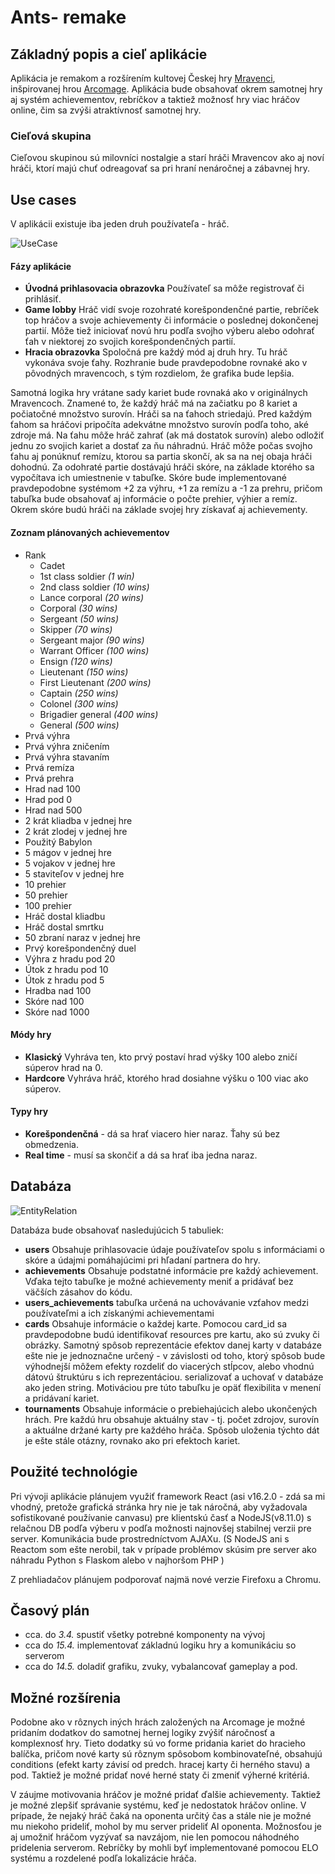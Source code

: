# Ants- remake

## Základný popis a cieľ aplikácie

Aplikácia je remakom a rozšírením kultovej Českej hry [Mravenci](http://mravenci.qex.cz), inšpirovanej hrou [Arcomage](https://en.wikipedia.org/wiki/Arcomage). Aplikácia bude obsahovať okrem samotnej hry aj systém achievementov, rebríčkov a taktiež možnosť hry viac hráčov online, čim sa zvýši atraktívnosť samotnej hry.

### Cieľová skupina

Cieľovou skupinou sú milovníci nostalgie a starí hráči Mravencov ako aj noví hráči, ktorí majú chuť odreagovať sa pri hraní nenáročnej a zábavnej hry.

## Use cases

V aplikácii existuje iba jeden druh používateľa - hráč.

![UseCase](img/UC.jpg)

#### Fázy aplikácie
  - **Úvodná prihlasovacia obrazovka** Používateľ sa môže registrovať či prihlásiť.
  - **Game lobby** Hráč vidí svoje rozohraté korešpondenčné partie, rebríček top hráčov a svoje achievementy či informácie o poslednej dokončenej partií. Môže tiež iniciovať novú hru podľa svojho výberu alebo odohrať ťah v niektorej zo svojich korešpondenčných partií.
  - **Hracia obrazovka** Spoločná pre každý mód aj druh hry. Tu hráč vykonáva svoje ťahy. Rozhranie bude pravdepodobne rovnaké ako v pôvodných mravencoch, s tým rozdielom, že grafika bude lepšia.

Samotná logika hry vrátane sady kariet bude rovnaká ako v originálnych Mravencoch. Znamené to, že každý hráč má na začiatku po 8 kariet a počiatočné množstvo surovín. Hráči sa na ťahoch striedajú. Pred každým ťahom sa hráčovi pripočíta adekvátne množstvo surovín podľa toho, aké zdroje má. Na ťahu môže hráč zahrať (ak má dostatok surovín) alebo odložiť jednu zo svojich kariet a dostať za ňu náhradnú. Hráč môže počas svojho ťahu aj ponúknuť remízu, ktorou sa partia skončí, ak sa na nej obaja hráči dohodnú. Za odohraté partie dostávajú hráči skóre, na základe ktorého sa vypočítava ich umiestnenie v tabuľke. Skóre bude implementované pravdepodobne systémom +2 za výhru, +1 za remízu a -1 za prehru, pričom tabuľka bude obsahovať aj informácie o počte prehier, výhier a remíz. Okrem skóre budú hráči na základe svojej hry získavať aj achievementy.

#### Zoznam plánovaných achievementov

  - Rank
    - Cadet
    - 1st class soldier *(1 win)*
    - 2nd class soldier *(10 wins)*
    - Lance corporal *(20 wins)*
    - Corporal *(30 wins)*
    - Sergeant *(50 wins)*
    - Skipper *(70 wins)*
    - Sergeant major *(90 wins)*
    - Warrant Officer *(100 wins)*
    - Ensign *(120 wins)*
    - Lieutenant *(150 wins)*
    - First Lieutenant *(200 wins)*
    - Captain *(250 wins)*
    - Colonel *(300 wins)*
    - Brigadier general *(400 wins)*
    - General *(500 wins)*
  - Prvá výhra
  - Prvá výhra zničením
  - Prvá výhra stavaním
  - Prvá remíza
  - Prvá prehra
  - Hrad nad 100
  - Hrad pod 0
  - Hrad nad 500
  - 2 krát kliadba v jednej hre
  - 2 krát zlodej v jednej hre
  - Použitý Babylon
  - 5 mágov v jednej hre
  - 5 vojakov v jednej hre
  - 5 staviteľov v jednej hre
  - 10 prehier
  - 50 prehier
  - 100 prehier
  - Hráč dostal kliadbu
  - Hráč dostal smrtku
  - 50 zbraní naraz v jednej hre
  - Prvý korešpondenčný duel
  - Výhra z hradu pod 20
  - Útok z hradu pod 10
  - Útok z hradu pod 5
  - Hradba nad 100
  - Skóre nad 100
  - Skóre nad 1000

#### Módy hry
   - **Klasický** Vyhráva ten, kto prvý postaví hrad výšky 100 alebo zničí súperov hrad na 0.
   - **Hardcore** Vyhráva hráč, ktorého hrad dosiahne výšku o 100 viac ako súperov.

#### Typy hry
  - **Korešpondenčná** - dá sa hrať viacero hier naraz. Ťahy sú bez obmedzenia.
  - **Real time** - musí sa skončiť a dá sa hrať iba jedna naraz.


## Databáza

![EntityRelation](img/ER.png)

Databáza bude obsahovať nasledujúcich 5 tabuliek:

  - **users** Obsahuje prihlasovacie údaje používateľov spolu s informáciami o skóre a údajmi pomáhajúcimi pri hľadaní partnera do hry.
  - **achievements** Obsahuje podstatné informácie pre každý achievement. Vďaka tejto tabuľke je možné achievementy meniť a pridávať bez väčších zásahov do kódu.
  - **users_achievements** tabuľka určená na uchovávanie vzťahov medzi používateľmi a ich získanými achievementami
  - **cards** Obsahuje informácie o každej karte. Pomocou card_id sa pravdepodobne budú identifikovať resources pre kartu, ako sú zvuky či obrázky. Samotný spôsob reprezentácie efektov danej karty v databáze ešte nie je jednoznačne určený - v závislosti od toho, ktorý spôsob bude výhodnejší môžem efekty rozdeliť do viacerých stĺpcov, alebo vhodnú dátovú štruktúru s ich reprezentáciou.  serializovať a uchovať v databáze ako jeden string. Motiváciou pre túto tabuľku je opäť flexibilita v menení a pridávaní kariet.
  - **tournaments** Obsahuje informácie o prebiehajúcich alebo ukončených hrách. Pre každú hru obsahuje aktuálny stav - tj. počet zdrojov, surovín a aktuálne držané karty pre každého hráča. Spôsob uloženia týchto dát je ešte stále otázny, rovnako ako pri efektoch kariet.

## Použité technológie

Pri vývoji aplikácie plánujem využiť framework React (asi v16.2.0 - zdá sa mi vhodný, pretože grafická stránka hry nie je tak náročná, aby vyžadovala sofistikované používanie canvasu) pre klientskú časť a NodeJS(v8.11.0) s relačnou DB podľa výberu v podľa možnosti najnovšej stabilnej verzii pre server. Komunikácia bude prostredníctvom AJAXu. (S NodeJS ani s Reactom som ešte nerobil, tak v prípade problémov skúsim pre server ako náhradu Python s Flaskom alebo v najhoršom PHP )

Z prehliadačov plánujem podporovať najmä nové verzie Firefoxu a Chromu.

## Časový plán

  - cca. do *3.4.* spustiť všetky potrebné komponenty na vývoj
  - cca do *15.4.* implementovať základnú logiku hry a komunikáciu so serverom
  - cca do *14.5.* doladiť grafiku, zvuky, vybalancovať gameplay a pod.

## Možné rozšírenia

Podobne ako v rôznych iných hrách založených na Arcomage je možné pridaním dodatkov do samotnej hernej logiky zvýšiť náročnosť a komplexnosť hry. Tieto dodatky sú vo forme pridania kariet do hracieho balíčka, pričom nové karty sú rôznym spôsobom kombinovateľné, obsahujú conditions (efekt karty závisí od predch. hracej karty či herného stavu) a pod. Taktiež je možné pridať nové herné staty či zmeniť výherné kritériá.

V záujme motivovania hráčov je možné pridať ďalšie achievementy. Taktiež je možné zlepšiť správanie systému, keď je nedostatok hráčov online. V prípade, že nejaký hráč čaká na oponenta určitý čas a stále nie je možné mu niekoho prideliť, mohol by mu server prideliť AI oponenta. Možnosťou je aj umožniť hráčom vyzývať sa navzájom, nie len pomocou náhodného pridelenia serverom. Rebríčky by mohli byť implementované pomocou ELO systému a rozdelené podľa lokalizácie hráča.
